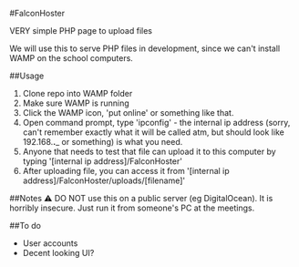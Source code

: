 #FalconHoster

VERY simple PHP page to upload files

We will use this to serve PHP files in development, since we can't install WAMP on the school computers.

##Usage
1. Clone repo into WAMP folder
2. Make sure WAMP is running
3. Click the WAMP icon, 'put online' or something like that.
4. Open command prompt, type 'ipconfig' - the internal ip address (sorry, can't remember exactly what it will be called atm, but should look like 192.168.__.___	or something) is what you need.
5. Anyone that needs to test that file can upload it to this computer by typing '[internal ip address]/FalconHoster'
6. After uploading file, you can access it from
	'[internal ip address]/FalconHoster/uploads/[filename]'

##Notes
:warning: DO NOT use this on a public server (eg DigitalOcean). It is horribly insecure. Just run it from someone's PC at the meetings.

##To do
- User accounts
- Decent looking UI?
